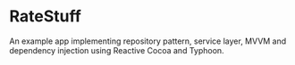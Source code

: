 RateStuff
======

An example app implementing repository pattern, service layer, MVVM and dependency injection using Reactive Cocoa and Typhoon.


